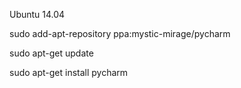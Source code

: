 
Ubuntu 14.04

sudo add-apt-repository ppa:mystic-mirage/pycharm

sudo apt-get update

sudo apt-get install pycharm